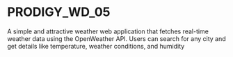 # PRODIGY_WD_05
A simple and attractive weather web application that fetches real-time weather data using the OpenWeather API. Users can search for any city and get details like temperature, weather conditions, and humidity
